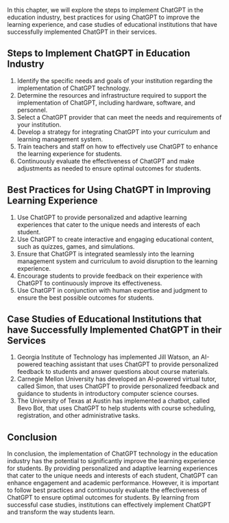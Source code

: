 
In this chapter, we will explore the steps to implement ChatGPT in the education industry, best practices for using ChatGPT to improve the learning experience, and case studies of educational institutions that have successfully implemented ChatGPT in their services.

Steps to Implement ChatGPT in Education Industry
------------------------------------------------

1. Identify the specific needs and goals of your institution regarding the implementation of ChatGPT technology.
2. Determine the resources and infrastructure required to support the implementation of ChatGPT, including hardware, software, and personnel.
3. Select a ChatGPT provider that can meet the needs and requirements of your institution.
4. Develop a strategy for integrating ChatGPT into your curriculum and learning management system.
5. Train teachers and staff on how to effectively use ChatGPT to enhance the learning experience for students.
6. Continuously evaluate the effectiveness of ChatGPT and make adjustments as needed to ensure optimal outcomes for students.

Best Practices for Using ChatGPT in Improving Learning Experience
-----------------------------------------------------------------

1. Use ChatGPT to provide personalized and adaptive learning experiences that cater to the unique needs and interests of each student.
2. Use ChatGPT to create interactive and engaging educational content, such as quizzes, games, and simulations.
3. Ensure that ChatGPT is integrated seamlessly into the learning management system and curriculum to avoid disruption to the learning experience.
4. Encourage students to provide feedback on their experience with ChatGPT to continuously improve its effectiveness.
5. Use ChatGPT in conjunction with human expertise and judgment to ensure the best possible outcomes for students.

Case Studies of Educational Institutions that have Successfully Implemented ChatGPT in their Services
-----------------------------------------------------------------------------------------------------

1. Georgia Institute of Technology has implemented Jill Watson, an AI-powered teaching assistant that uses ChatGPT to provide personalized feedback to students and answer questions about course materials.
2. Carnegie Mellon University has developed an AI-powered virtual tutor, called Simon, that uses ChatGPT to provide personalized feedback and guidance to students in introductory computer science courses.
3. The University of Texas at Austin has implemented a chatbot, called Bevo Bot, that uses ChatGPT to help students with course scheduling, registration, and other administrative tasks.

Conclusion
----------

In conclusion, the implementation of ChatGPT technology in the education industry has the potential to significantly improve the learning experience for students. By providing personalized and adaptive learning experiences that cater to the unique needs and interests of each student, ChatGPT can enhance engagement and academic performance. However, it is important to follow best practices and continuously evaluate the effectiveness of ChatGPT to ensure optimal outcomes for students. By learning from successful case studies, institutions can effectively implement ChatGPT and transform the way students learn.

